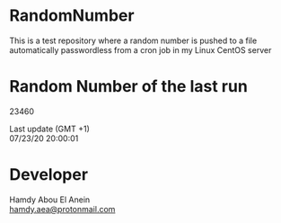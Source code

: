 # RandomNumber    
This is a test repository where a random number is pushed to a file automatically passwordless from a cron job in my Linux CentOS server    
# Random Number of the last run   
23460
      
Last update (GMT +1)    
07/23/20 20:00:01
# Developer    
Hamdy Abou El Anein   
hamdy.aea@protonmail.com
